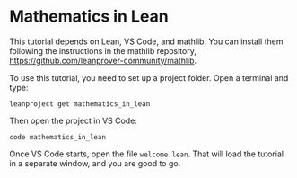 # Mathematics in Lean

This tutorial depends on Lean, VS Code, and mathlib.
You can install them following the instructions
in the mathlib repository,
<https://github.com/leanprover-community/mathlib>.

To use this tutorial, you need to set up a project folder.
Open a terminal and type:
```
leanproject get mathematics_in_lean
```
Then open the project in VS Code:
```
code mathematics_in_lean
```
Once VS Code starts, open the file `welcome.lean`.
That will load the tutorial in a
separate window, and you are good to go.
